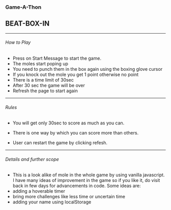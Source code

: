 ### Game-A-Thon
## BEAT-BOX-IN
---
###### How to Play

* Press on Start Message to start the game.
* The moles start poping up
* You need to punch them in the box again using the boxing glove cursor
* If you knock out the mole you get 1 point otherwise no point
* There is a time limit of 30sec
* After 30 sec the game will be over
* Refresh the page to start again

---

###### Rules

* You will get only 30sec to score as much as you can.

* There is one way by which you can score more than others.

* User can restart the game by clicking refesh.

---

###### Details and further scope
* This is a look alike of mole in the whole game by using vanilla javascript. 
I have many ideas of improvement in the game so if you like it, do visit back in few days for advancements in code.
Some ideas are:
* adding a hoverable timer
*  bring more challenges like less time or uncertain time
* adding your name using localStorage
